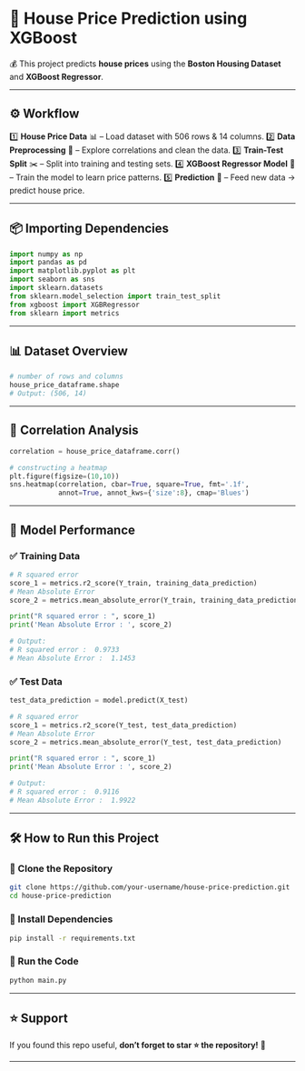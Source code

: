 # 🏡 House Price Prediction using XGBoost

💰 This project predicts **house prices** using the **Boston Housing Dataset** and **XGBoost Regressor**.

---

## ⚙️ Workflow

1️⃣ **House Price Data** 📊 – Load dataset with 506 rows & 14 columns.
2️⃣ **Data Preprocessing** 🧹 – Explore correlations and clean the data.
3️⃣ **Train-Test Split** ✂️ – Split into training and testing sets.
4️⃣ **XGBoost Regressor Model** 🧠 – Train the model to learn price patterns.
5️⃣ **Prediction** 🔮 – Feed new data → predict house price.

---

## 📦 Importing Dependencies

```python
import numpy as np
import pandas as pd
import matplotlib.pyplot as plt
import seaborn as sns
import sklearn.datasets
from sklearn.model_selection import train_test_split
from xgboost import XGBRegressor
from sklearn import metrics
```

---

## 📊 Dataset Overview

```python
# number of rows and columns
house_price_dataframe.shape
# Output: (506, 14)
```

---

## 🔎 Correlation Analysis

```python
correlation = house_price_dataframe.corr()

# constructing a heatmap
plt.figure(figsize=(10,10))
sns.heatmap(correlation, cbar=True, square=True, fmt='.1f',
            annot=True, annot_kws={'size':8}, cmap='Blues')
```

---

## 🎯 Model Performance

### ✅ Training Data

```python
# R squared error
score_1 = metrics.r2_score(Y_train, training_data_prediction)
# Mean Absolute Error
score_2 = metrics.mean_absolute_error(Y_train, training_data_prediction)

print("R squared error : ", score_1)
print('Mean Absolute Error : ', score_2)

# Output:
# R squared error :  0.9733
# Mean Absolute Error :  1.1453
```

### ✅ Test Data

```python
test_data_prediction = model.predict(X_test)

# R squared error
score_1 = metrics.r2_score(Y_test, test_data_prediction)
# Mean Absolute Error
score_2 = metrics.mean_absolute_error(Y_test, test_data_prediction)

print("R squared error : ", score_1)
print('Mean Absolute Error : ', score_2)

# Output:
# R squared error :  0.9116
# Mean Absolute Error :  1.9922
```

---

## 🛠️ How to Run this Project

### 🔹 Clone the Repository

```bash
git clone https://github.com/your-username/house-price-prediction.git
cd house-price-prediction
```

### 🔹 Install Dependencies

```bash
pip install -r requirements.txt
```

### 🔹 Run the Code

```bash
python main.py
```

---

## ⭐ Support

If you found this repo useful, **don’t forget to star ⭐ the repository!** 🚀

---
